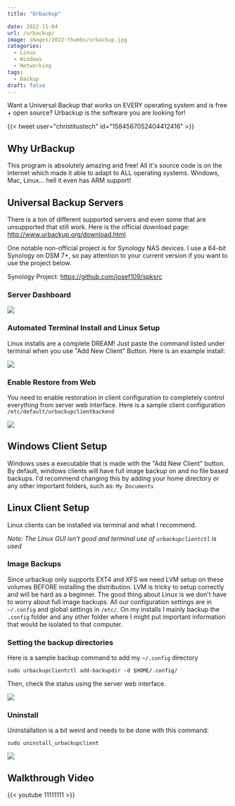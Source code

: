 ```yaml
---
title: "Urbackup"

date: 2022-11-04
url: /urbackup/
image: images/2022-thumbs/urbackup.jpg
categories:
  - Linux
  - Windows
  - Networking
tags:
  - Backup
draft: false
---
```

Want a Universal Backup that works on EVERY operating system and is free + open source? Urbackup is the software you are looking for!
<!--more-->

{{< tweet user="christitustech" id="1584567052404412416" >}}

## Why UrBackup

This program is absolutely amazing and free! All it's source code is on the internet which made it able to adapt to ALL operating systems. Windows, Mac, Linux... hell it even has ARM support!

## Universal Backup Servers

There is a ton of different supported servers and even some that are unsupported that still work. Here is the official download page: <http://www.urbackup.org/download.html>

One notable non-official project is for Synology NAS devices. I use a 64-bit Synology on DSM 7+, so pay attention to your current version if you want to use the project below. 

Synology Project: <https://github.com/josef109/spksrc>

### Server Dashboard

 ![](/images/2022/urbackup/dash.png)

### Automated Terminal Install and Linux Setup

Linux installs are a complete DREAM! Just paste the command listed under terminal when you use "Add New Client" Button. Here is an example install:

![](/images/2022/urbackup/linux-term.png)

### Enable Restore from Web

You need to enable restoration in client configuration to completely control everything from server web interface. Here is a sample client configuration `/etc/default/urbackupclientbackend`

![](/images/2022/urbackup/enable-web.png)

## Windows Client Setup

Windows uses a executable that is made with the "Add New Client" button. By default, windows clients will have full image backup on and no file based backups. I'd recommend changing this by adding your home directory or any other important folders, such as: `My Documents`

## Linux Client Setup

Linux clients can be installed via terminal and what I recommend. 

_Note: The Linux GUI isn't good and terminal use of `urbackupclientctl` is used_

### Image Backups

Since urbackup only supports EXT4 and XFS we need LVM setup on these volumes BEFORE installing the distribution. LVM is tricky to setup correctly and will be hard as a beginner. The good thing about Linux is we don't have to worry about full image backups. All our configuration settings are in `~/.config` and global settings in `/etc/`. On my installs I mainly backup the `.config` folder and any other folder where I might put important information that would be isolated to that computer.  

### Setting the backup directories

Here is a sample backup command to add my `~/.config` directory

```
sudo urbackupclientctl add-backupdir -d $HOME/.config/
```

Then, check the status using the server web interface. 

![](/images/2022/urbackup/linux-file.png)

### Uninstall

Uninstallation is a bit weird and needs to be done with this command: 

```
sudo uninstall_urbackupclient
```

![](/images/2022/urbackup/linux-uninstall.png)


## Walkthrough Video

{{< youtube 11111111 >}}
